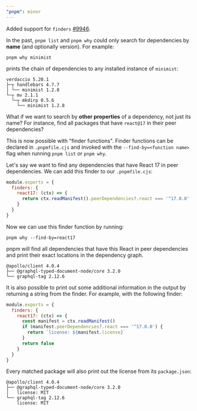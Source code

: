 ```yaml
---
"pnpm": minor
---
```


Added support for `finders` [#9946](https://github.com/pnpm/pnpm/pull/9946).

In the past, `pnpm list` and `pnpm why` could only search for dependencies by **name** (and optionally version). For example:

```
pnpm why minimist
```

prints the chain of dependencies to any installed instance of `minimist`:

```
verdaccio 5.20.1
├─┬ handlebars 4.7.7
│ └── minimist 1.2.8
└─┬ mv 2.1.1
  └─┬ mkdirp 0.5.6
    └── minimist 1.2.8
```

What if we want to search by **other properties** of a dependency, not just its name? For instance, find all packages that have `react@17` in their peer dependencies?

This is now possible with "finder functions". Finder functions can be declared in `.pnpmfile.cjs` and invoked with the `--find-by=<function name>` flag when running `pnpm list` or `pnpm why`.

Let's say we want to find any dependencies that have React 17 in peer dependencies. We can add this finder to our `.pnpmfile.cjs`:

```js
module.exports = {
  finders: {
    react17: (ctx) => {
      return ctx.readManifest().peerDependencies?.react === '^17.0.0'
    }
  }
}
```

Now we can use this finder function by running:

```
pnpm why --find-by=react17
```

pnpm will find all dependencies that have this React in peer dependencies and print their exact locations in the dependency graph.

```
@apollo/client 4.0.4
├── @graphql-typed-document-node/core 3.2.0
└── graphql-tag 2.12.6
```

It is also possible to print out some additional information in the output by returning a string from the finder. For example, with the following finder:

```js
module.exports = {
  finders: {
    react17: (ctx) => {
      const manifest = ctx.readManifest()
      if (manifest.peerDependencies?.react === '^17.0.0') {
        return `license: ${manifest.license}`
      }
      return false
    }
  }
}
```

Every matched package will also print out the license from its `package.json`:

```
@apollo/client 4.0.4
├── @graphql-typed-document-node/core 3.2.0
│   license: MIT
└── graphql-tag 2.12.6
    license: MIT
```
